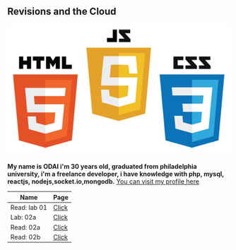 ## Revisions and the Cloud

![img](assesst/logo.png)


**My name is ODAI i'm 30 years old, graduated from philadelphia university, i'm a freelance developer, i have knowledge with php, mysql, reactjs, nodejs,socket.io,mongodb.** [You can visit my profile here](https://github.com/odai1990)


| Name          |            Page       |
| ------------- | ------------- |
| Read: lab 01 | [Click](Read:lab01.md) |
| Lab: 02a | [Click](Lab:02a.md) |
| Read: 02a | [Click](Read:02a.md) |
| Read: 02b | [Click](Read:02b.md) |


